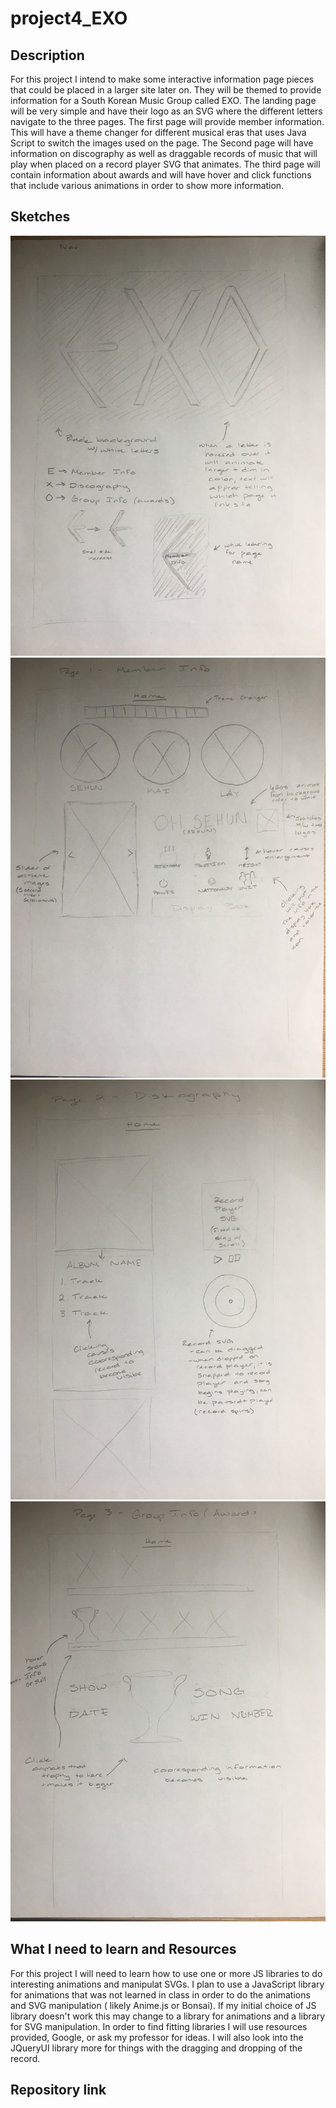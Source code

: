 # project4_EXO

## Description
For this project I intend to make some interactive information page pieces that could be placed in a larger site later on. They will be themed to provide information for a South Korean Music Group called EXO. The landing page will be very simple and have their logo as an SVG where the different letters navigate to the three pages. The first page will provide member information. This will have a theme changer for different musical eras that uses Java Script to switch the images used on the page. The Second page will have information on discography as well as draggable records of music that will play when placed on a record player SVG that animates. The third page will contain information about awards and will have hover and click functions that include various animations in order to show more information.

## Sketches

![Alt text](https://github.com/aliciaoshzyx/project4_EXO/blob/master/media/navSketch.jpg)
![Alt text](https://github.com/aliciaoshzyx/project4_EXO/blob/master/media/profileSketch.jpg)
![Alt text](https://github.com/aliciaoshzyx/project4_EXO/blob/master/media/discSketch.jpg)
![Alt text](https://github.com/aliciaoshzyx/project4_EXO/blob/master/media/infoSketch.jpg)

## What I need to learn and Resources

For this project I will need to learn how to use one or more JS libraries to do interesting animations and manipulat SVGs. I plan to use a JavaScript library for animations that was not learned in class in order to do the animations and SVG manipulation ( likely Anime.js or Bonsai). If my initial choice of JS library doesn't work this may change to a library for animations and a library for SVG manipulation. In order to find fitting libraries I will use resources provided, Google, or ask my professor for ideas. I will also look into the JQueryUI library more for things with the dragging and dropping of the record. 

## Repository link
